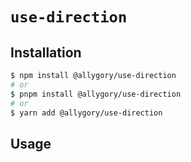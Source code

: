 # `use-direction`

## Installation

```sh
$ npm install @allygory/use-direction
# or
$ pnpm install @allygory/use-direction
# or
$ yarn add @allygory/use-direction
```

## Usage

<!-- View docs [here](https://google.com). -->

